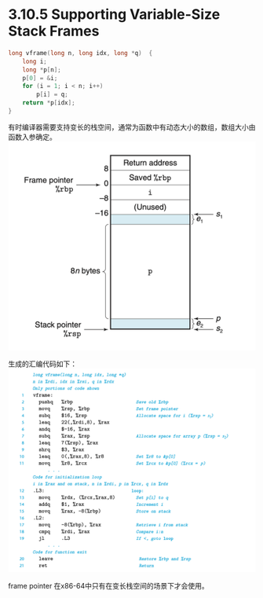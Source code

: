 # 3.10.5 Supporting Variable-Size Stack Frames
```c
long vframe(long n, long idx, long *q)  {
    long i;
    long *p[n];
    p[0] = &i;
    for (i = 1; i < n; i++)
        p[i] = q;
    return *p[idx];
}
```

有时编译器需要支持变长的栈空间，通常为函数中有动态大小的数组，数组大小由函数入参确定。
![](2022-09-07-11-42-06.png)

生成的汇编代码如下：
![](2022-09-07-11-45-30.png)

frame pointer 在x86-64中只有在变长栈空间的场景下才会使用。